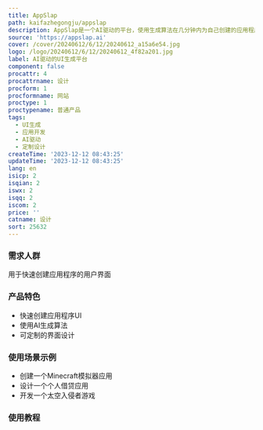 ```yaml
---
title: AppSlap
path: kaifazhegongju/appslap
description: AppSlap是一个AI驱动的平台，使用生成算法在几分钟内为自己创建的应用程序创建令人惊叹的用户界面。体验快速、可定制的应用开发，与朋友和同事分享。
source: 'https://appslap.ai'
cover: /cover/20240612/6/12/20240612_a15a6e54.jpg
logo: /logo/20240612/6/12/20240612_4f82a201.jpg
label: AI驱动的UI生成平台
component: false
procattr: 4
procattrname: 设计
procform: 1
procformname: 网站
proctype: 1
proctypename: 普通产品
tags:
  - UI生成
  - 应用开发
  - AI驱动
  - 定制设计
createTime: '2023-12-12 08:43:25'
updateTime: '2023-12-12 08:43:25'
lang: en
isicp: 2
isqian: 2
iswx: 2
isqq: 2
iscom: 2
price: ''
catname: 设计
sort: 25632
---
```




### 需求人群
用于快速创建应用程序的用户界面

### 产品特色
- 快速创建应用程序UI
- 使用AI生成算法
- 可定制的界面设计

### 使用场景示例
- 创建一个Minecraft模拟器应用
- 设计一个个人借贷应用
- 开发一个太空入侵者游戏

### 使用教程


  
